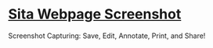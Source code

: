 # <a href="https://sita.app/web-screenshot">Sita Webpage Screenshot</a>

Screenshot Capturing: 
Save, Edit, Annotate, Print, and Share!
